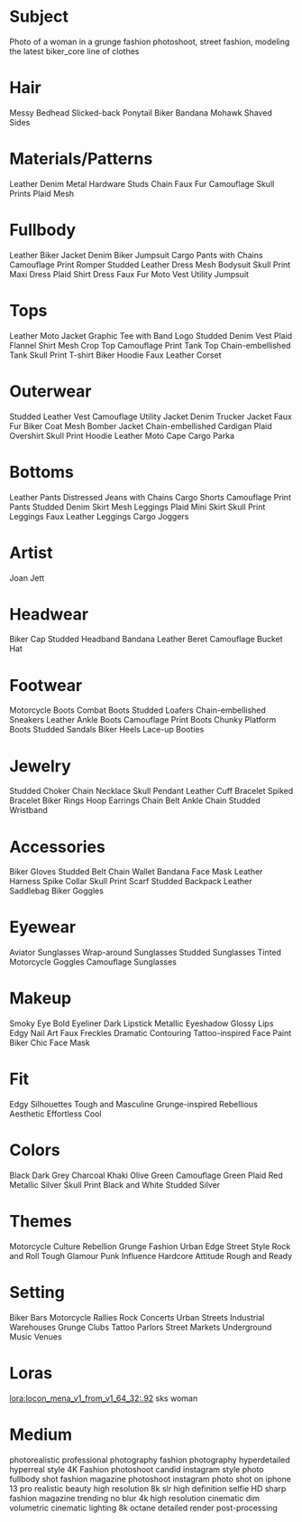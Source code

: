# Subject
Photo of a woman in a grunge fashion photoshoot, street fashion, modeling the latest biker_core line of clothes

# Hair
Messy Bedhead
Slicked-back Ponytail
Biker Bandana
Mohawk
Shaved Sides

# Materials/Patterns
Leather
Denim
Metal Hardware
Studs
Chain
Faux Fur
Camouflage
Skull Prints
Plaid
Mesh

# Fullbody
Leather Biker Jacket
Denim Biker Jumpsuit
Cargo Pants with Chains
Camouflage Print Romper
Studded Leather Dress
Mesh Bodysuit
Skull Print Maxi Dress
Plaid Shirt Dress
Faux Fur Moto Vest
Utility Jumpsuit

# Tops
Leather Moto Jacket
Graphic Tee with Band Logo
Studded Denim Vest
Plaid Flannel Shirt
Mesh Crop Top
Camouflage Print Tank Top
Chain-embellished Tank
Skull Print T-shirt
Biker Hoodie
Faux Leather Corset

# Outerwear
Studded Leather Vest
Camouflage Utility Jacket
Denim Trucker Jacket
Faux Fur Biker Coat
Mesh Bomber Jacket
Chain-embellished Cardigan
Plaid Overshirt
Skull Print Hoodie
Leather Moto Cape
Cargo Parka

# Bottoms
Leather Pants
Distressed Jeans with Chains
Cargo Shorts
Camouflage Print Pants
Studded Denim Skirt
Mesh Leggings
Plaid Mini Skirt
Skull Print Leggings
Faux Leather Leggings
Cargo Joggers

# Artist
Joan Jett

# Headwear
Biker Cap
Studded Headband
Bandana
Leather Beret
Camouflage Bucket Hat

# Footwear
Motorcycle Boots
Combat Boots
Studded Loafers
Chain-embellished Sneakers
Leather Ankle Boots
Camouflage Print Boots
Chunky Platform Boots
Studded Sandals
Biker Heels
Lace-up Booties

# Jewelry
Studded Choker
Chain Necklace
Skull Pendant
Leather Cuff Bracelet
Spiked Bracelet
Biker Rings
Hoop Earrings
Chain Belt
Ankle Chain
Studded Wristband

# Accessories
Biker Gloves
Studded Belt
Chain Wallet
Bandana Face Mask
Leather Harness
Spike Collar
Skull Print Scarf
Studded Backpack
Leather Saddlebag
Biker Goggles

# Eyewear
Aviator Sunglasses
Wrap-around Sunglasses
Studded Sunglasses
Tinted Motorcycle Goggles
Camouflage Sunglasses

# Makeup
Smoky Eye
Bold Eyeliner
Dark Lipstick
Metallic Eyeshadow
Glossy Lips
Edgy Nail Art
Faux Freckles
Dramatic Contouring
Tattoo-inspired Face Paint
Biker Chic Face Mask

# Fit
Edgy Silhouettes
Tough and Masculine
Grunge-inspired
Rebellious Aesthetic
Effortless Cool

# Colors
Black
Dark Grey
Charcoal
Khaki
Olive Green
Camouflage Green
Plaid Red
Metallic Silver
Skull Print Black and White
Studded Silver

# Themes
Motorcycle Culture
Rebellion
Grunge Fashion
Urban Edge
Street Style
Rock and Roll
Tough Glamour
Punk Influence
Hardcore Attitude
Rough and Ready

# Setting
Biker Bars
Motorcycle Rallies
Rock Concerts
Urban Streets
Industrial Warehouses
Grunge Clubs
Tattoo Parlors
Street Markets
Underground Music Venues



# Loras
<lora:locon_mena_v1_from_v1_64_32:.92> sks woman

# Medium
photorealistic
professional photography
fashion photography
hyperdetailed
hyperreal style
4K
Fashion photoshoot
candid instagram style photo
fullbody shot
fashion magazine photoshoot
instagram photo
shot on iphone 13 pro
realistic beauty
high resolution
8k
slr
high definition
selfie
HD
sharp
fashion magazine trending
no blur
4k high resolution
cinematic
dim volumetric cinematic lighting
8k octane detailed render
post-processing